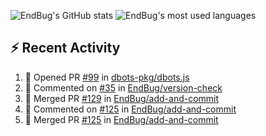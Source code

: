![EndBug's GitHub stats](https://github-readme-stats.vercel.app/api?username=endbug&show_icons=true)
![EndBug's most used languages](https://github-readme-stats.vercel.app/api/top-langs/?username=endbug&layout=compact)

## ⚡ Recent Activity

<!--START_SECTION:activity-->
1. 💪 Opened PR [#99](https://github.com//dbots-pkg/dbots.js/pull/99) in [dbots-pkg/dbots.js](https://github.com//dbots-pkg/dbots.js)
2. 💬 Commented on [#35](https://github.com//EndBug/version-check/issues/35) in [EndBug/version-check](https://github.com//EndBug/version-check)
3. 🎉 Merged PR [#129](https://github.com//EndBug/add-and-commit/pull/129) in [EndBug/add-and-commit](https://github.com//EndBug/add-and-commit)
4. 💬 Commented on [#125](https://github.com//EndBug/add-and-commit/issues/125) in [EndBug/add-and-commit](https://github.com//EndBug/add-and-commit)
5. 🎉 Merged PR [#125](https://github.com//EndBug/add-and-commit/pull/125) in [EndBug/add-and-commit](https://github.com//EndBug/add-and-commit)
<!--END_SECTION:activity-->
